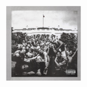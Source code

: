 <a href="https://open.spotify.com/album/7ycBtnsMtyVbbwTfJwRjSP?si=0bdAV7CoTG2TzYON8vvU-g" target="_blank">
  <img src="https://raw.githubusercontent.com/darinjyoung/Data-Science-Projects/refs/heads/main/assets/tpab.png" width="200" height="200">
</a>
